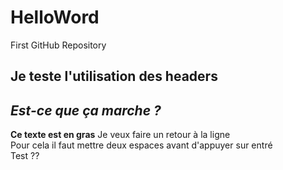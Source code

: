 # HelloWord
First GitHub Repository
## Je teste l'utilisation des headers
*Est-ce que ça marche ?*
---
**Ce texte est en gras** 
Je veux faire un retour à la ligne  
Pour cela il faut mettre deux espaces avant d'appuyer sur entré  
Test ??  
